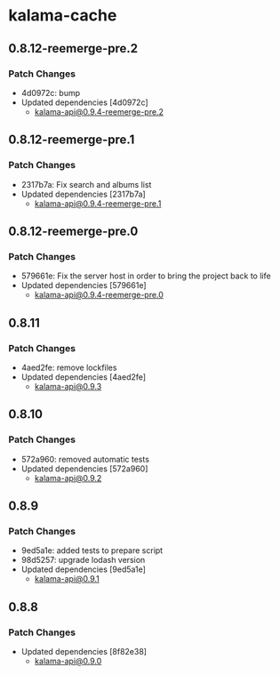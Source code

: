 # kalama-cache

## 0.8.12-reemerge-pre.2

### Patch Changes

- 4d0972c: bump
- Updated dependencies [4d0972c]
  - kalama-api@0.9.4-reemerge-pre.2

## 0.8.12-reemerge-pre.1

### Patch Changes

- 2317b7a: Fix search and albums list
- Updated dependencies [2317b7a]
  - kalama-api@0.9.4-reemerge-pre.1

## 0.8.12-reemerge-pre.0

### Patch Changes

- 579661e: Fix the server host in order to bring the project back to life
- Updated dependencies [579661e]
  - kalama-api@0.9.4-reemerge-pre.0

## 0.8.11

### Patch Changes

- 4aed2fe: remove lockfiles
- Updated dependencies [4aed2fe]
  - kalama-api@0.9.3

## 0.8.10

### Patch Changes

- 572a960: removed automatic tests
- Updated dependencies [572a960]
  - kalama-api@0.9.2

## 0.8.9

### Patch Changes

- 9ed5a1e: added tests to prepare script
- 98d5257: upgrade lodash version
- Updated dependencies [9ed5a1e]
  - kalama-api@0.9.1

## 0.8.8

### Patch Changes

- Updated dependencies [8f82e38]
  - kalama-api@0.9.0
